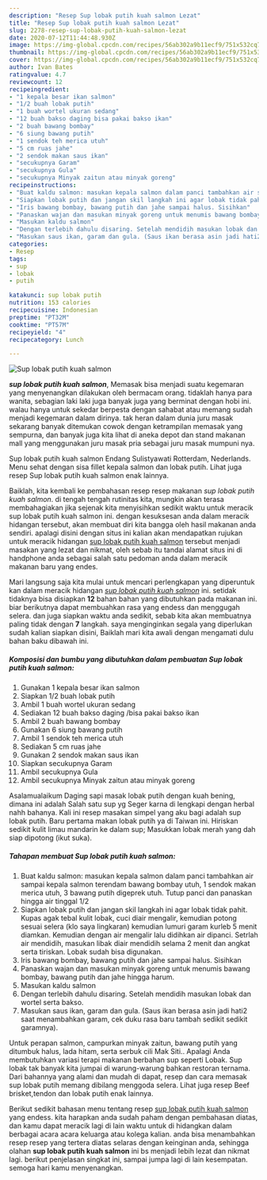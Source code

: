 ```yaml
---
description: "Resep Sup lobak putih kuah salmon Lezat"
title: "Resep Sup lobak putih kuah salmon Lezat"
slug: 2278-resep-sup-lobak-putih-kuah-salmon-lezat
date: 2020-07-12T11:44:48.930Z
image: https://img-global.cpcdn.com/recipes/56ab302a9b11ecf9/751x532cq70/sup-lobak-putih-kuah-salmon-foto-resep-utama.jpg
thumbnail: https://img-global.cpcdn.com/recipes/56ab302a9b11ecf9/751x532cq70/sup-lobak-putih-kuah-salmon-foto-resep-utama.jpg
cover: https://img-global.cpcdn.com/recipes/56ab302a9b11ecf9/751x532cq70/sup-lobak-putih-kuah-salmon-foto-resep-utama.jpg
author: Ivan Bates
ratingvalue: 4.7
reviewcount: 12
recipeingredient:
- "1 kepala besar ikan salmon"
- "1/2 buah lobak putih"
- "1 buah wortel ukuran sedang"
- "12 buah bakso daging bisa pakai bakso ikan"
- "2 buah bawang bombay"
- "6 siung bawang putih"
- "1 sendok teh merica utuh"
- "5 cm ruas jahe"
- "2 sendok makan saus ikan"
- "secukupnya Garam"
- "secukupnya Gula"
- "secukupnya Minyak zaitun atau minyak goreng"
recipeinstructions:
- "Buat kaldu salmon: masukan kepala salmon dalam panci tambahkan air sampai kepala salmon terendam bawang bombay utuh, 1 sendok makan merica utuh, 3 bawang putih digeprek utuh. Tutup panci dan panaskan hingga air tinggal 1/2"
- "Siapkan lobak putih dan jangan skil langkah ini agar lobak tidak pahit. Kupas agak tebal kulit lobak, cuci diair mengalir, kemudian potong sesuai selera (klo saya lingkaran) kemudian lumuri garam kurleb 5 menit diamkan. Kemudian dengan air mengalir lalu didihkan air dipanci. Setrlah air mendidih, masukan libak diair mendidih selama 2 menit dan angkat serta tiriskan. Lobak sudah bisa digunakan."
- "Iris bawang bombay, bawang putih dan jahe sampai halus. Sisihkan"
- "Panaskan wajan dan masukan minyak goreng untuk menumis bawang bombay, bawang putih dan jahe hingga harum."
- "Masukan kaldu salmon"
- "Dengan terlebih dahulu disaring. Setelah mendidih masukan lobak dan wortel serta bakso."
- "Masukan saus ikan, garam dan gula. (Saus ikan berasa asin jadi hati2 saat menambahkan garam, cek duku rasa baru tambah sedikit sedikit garamnya)."
categories:
- Resep
tags:
- sup
- lobak
- putih

katakunci: sup lobak putih 
nutrition: 153 calories
recipecuisine: Indonesian
preptime: "PT32M"
cooktime: "PT57M"
recipeyield: "4"
recipecategory: Lunch

---
```



![Sup lobak putih kuah salmon](https://img-global.cpcdn.com/recipes/56ab302a9b11ecf9/751x532cq70/sup-lobak-putih-kuah-salmon-foto-resep-utama.jpg)

<b><i>sup lobak putih kuah salmon</i></b>, Memasak bisa menjadi suatu kegemaran yang menyenangkan dilakukan oleh bermacam orang. tidaklah hanya para wanita, sebagian laki laki juga banyak juga yang berminat dengan hobi ini. walau hanya untuk sekedar berpesta dengan sahabat atau memang sudah menjadi kegemaran dalam dirinya. tak heran dalam dunia juru masak sekarang banyak ditemukan cowok dengan ketrampilan memasak yang sempurna, dan banyak juga kita lihat di aneka depot dan stand makanan mall yang menggunakan juru masak pria sebagai juru masak mumpuni nya.

Sup lobak putih kuah salmon Endang Sulistyawati Rotterdam, Nederlands. Menu sehat dengan sisa fillet kepala salmon dan lobak putih. Lihat juga resep Sup lobak putih kuah salmon enak lainnya.

Baiklah, kita kembali ke pembahasan resep resep makanan <i>sup lobak putih kuah salmon</i>. di tengah tengah rutinitas kita, mungkin akan terasa membahagiakan jika sejenak kita menyisihkan sedikit waktu untuk meracik sup lobak putih kuah salmon ini. dengan kesuksesan anda dalam meracik hidangan tersebut, akan membuat diri kita bangga oleh hasil makanan anda sendiri. apalagi disini dengan situs ini kalian akan mendapatkan rujukan untuk meracik hidangan <u>sup lobak putih kuah salmon</u> tersebut menjadi masakan yang lezat dan nikmat, oleh sebab itu tandai alamat situs ini di handphone anda sebagai salah satu pedoman anda dalam meracik makanan baru yang endes.


Mari langsung saja kita mulai untuk mencari perlengkapan yang diperuntuk kan dalam meracik hidangan <u><i>sup lobak putih kuah salmon</i></u> ini. setidak tidaknya bisa disiapkan <b>12</b> bahan bahan yang dibutuhkan pada makanan ini. biar berikutnya dapat membuahkan rasa yang endess dan menggugah selera. dan juga siapkan waktu anda sedikit, sebab kita akan membuatnya paling tidak dengan <b>7</b> langkah. saya menginginkan segala yang diperlukan sudah kalian siapkan disini, Baiklah mari kita awali dengan mengamati dulu bahan baku dibawah ini.

<!--inarticleads1-->

##### Komposisi dan bumbu yang dibutuhkan dalam pembuatan Sup lobak putih kuah salmon:

1. Gunakan 1 kepala besar ikan salmon
1. Siapkan 1/2 buah lobak putih
1. Ambil 1 buah wortel ukuran sedang
1. Sediakan 12 buah bakso daging /bisa pakai bakso ikan
1. Ambil 2 buah bawang bombay
1. Gunakan 6 siung bawang putih
1. Ambil 1 sendok teh merica utuh
1. Sediakan 5 cm ruas jahe
1. Gunakan 2 sendok makan saus ikan
1. Siapkan secukupnya Garam
1. Ambil secukupnya Gula
1. Ambil secukupnya Minyak zaitun atau minyak goreng


Asalamualaikum Daging sapi masak lobak putih dengan kuah bening, dimana ini adalah Salah satu sup yg Seger karna di lengkapi dengan herbal nahh bahanya. Kali ini resep masakan simpel yang aku bagi adalah sup lobak putih. Baru pertama makan lobak putih ya di Taiwan ini. Hiriskan sedikit kulit limau mandarin ke dalam sup; Masukkan lobak merah yang dah siap dipotong (ikut suka). 

<!--inarticleads2-->

##### Tahapan membuat Sup lobak putih kuah salmon:

1. Buat kaldu salmon: masukan kepala salmon dalam panci tambahkan air sampai kepala salmon terendam bawang bombay utuh, 1 sendok makan merica utuh, 3 bawang putih digeprek utuh. Tutup panci dan panaskan hingga air tinggal 1/2
1. Siapkan lobak putih dan jangan skil langkah ini agar lobak tidak pahit. Kupas agak tebal kulit lobak, cuci diair mengalir, kemudian potong sesuai selera (klo saya lingkaran) kemudian lumuri garam kurleb 5 menit diamkan. Kemudian dengan air mengalir lalu didihkan air dipanci. Setrlah air mendidih, masukan libak diair mendidih selama 2 menit dan angkat serta tiriskan. Lobak sudah bisa digunakan.
1. Iris bawang bombay, bawang putih dan jahe sampai halus. Sisihkan
1. Panaskan wajan dan masukan minyak goreng untuk menumis bawang bombay, bawang putih dan jahe hingga harum.
1. Masukan kaldu salmon
1. Dengan terlebih dahulu disaring. Setelah mendidih masukan lobak dan wortel serta bakso.
1. Masukan saus ikan, garam dan gula. (Saus ikan berasa asin jadi hati2 saat menambahkan garam, cek duku rasa baru tambah sedikit sedikit garamnya).


Untuk perapan salmon, campurkan minyak zaitun, bawang putih yang ditumbuk halus, lada hitam, serta serbuk cili Mak Siti.. Apalagi Anda membutuhkan variasi terapi makanan berbahan sup seperti Lobak. Sup lobak tak banyak kita jumpai di warung-warung bahkan restoran ternama. Dari bahannya yang alami dan mudah di dapat, resep dan cara memasak sup lobak putih memang dibilang menggoda selera. Lihat juga resep Beef brisket,tendon dan lobak putih enak lainnya. 

Berikut sedikit bahasan menu tentang resep <u>sup lobak putih kuah salmon</u> yang endess. kita harapkan anda sudah paham dengan pembahasan diatas, dan kamu dapat meracik lagi di lain waktu untuk di hidangkan dalam berbagai acara acara keluarga atau kolega kalian. anda bisa menambahkan resep resep yang tertera diatas selaras dengan keinginan anda, sehingga olahan <b>sup lobak putih kuah salmon</b> ini bs menjadi lebih lezat dan nikmat lagi. berikut penjelasan singkat ini, sampai jumpa lagi di lain kesempatan. semoga hari kamu menyenangkan.
